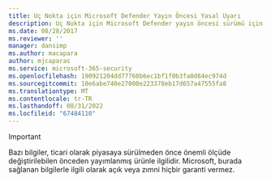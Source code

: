 ```yaml
---
title: Uç Nokta için Microsoft Defender Yayın Öncesi Yasal Uyarı
description: Uç Nokta için Microsoft Defender yayın öncesi sürümü için uyarı.
ms.date: 08/28/2017
ms.reviewer: ''
manager: dansimp
ms.author: macapara
author: mjcaparas
ms.service: microsoft-365-security
ms.openlocfilehash: 190921204dd77760b6ec1bf1f0b3fa0d84ec974d
ms.sourcegitcommit: 10e6abe740e27000e223378eb17d657a47555fa8
ms.translationtype: MT
ms.contentlocale: tr-TR
ms.lasthandoff: 08/31/2022
ms.locfileid: "67484110"
---
```

> [!IMPORTANT]
> Bazı bilgiler, ticari olarak piyasaya sürülmeden önce önemli ölçüde değiştirilebilen önceden yayımlanmış ürünle ilgilidir. Microsoft, burada sağlanan bilgilerle ilgili olarak açık veya zımni hiçbir garanti vermez.
